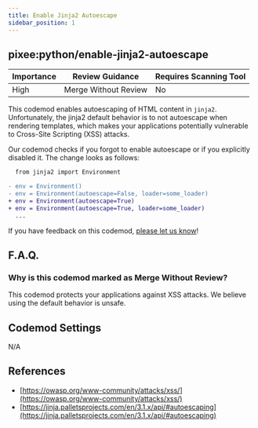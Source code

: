 ```yaml
---
title: Enable Jinja2 Autoescape
sidebar_position: 1
---
```


## pixee:python/enable-jinja2-autoescape

| Importance | Review Guidance      | Requires Scanning Tool |
|------------|----------------------|------------------------|
| High       | Merge Without Review | No                     |

This codemod enables autoescaping of HTML content in `jinja2`. Unfortunately, the jinja2 default behavior is to not autoescape when rendering templates, which makes your applications potentially vulnerable to Cross-Site Scripting (XSS) attacks.

Our codemod checks if you forgot to enable autoescape or if you explicitly disabled it. The change looks as follows:

```diff
  from jinja2 import Environment

- env = Environment()
- env = Environment(autoescape=False, loader=some_loader)
+ env = Environment(autoescape=True)
+ env = Environment(autoescape=True, loader=some_loader)
  ...
```

If you have feedback on this codemod, [please let us know](mailto:feedback@pixee.ai)!

## F.A.Q.

### Why is this codemod marked as Merge Without Review?

This codemod protects your applications against XSS attacks. We believe using the default behavior is unsafe.

## Codemod Settings

N/A

## References

* [https://owasp.org/www-community/attacks/xss/](https://owasp.org/www-community/attacks/xss/)
* [https://jinja.palletsprojects.com/en/3.1.x/api/#autoescaping](https://jinja.palletsprojects.com/en/3.1.x/api/#autoescaping)
